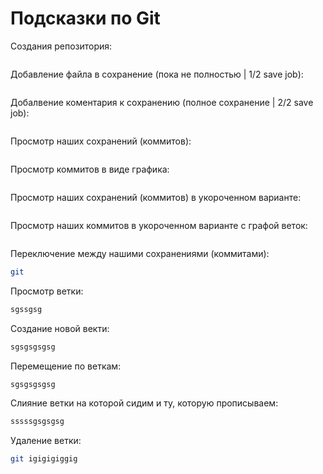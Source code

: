 # Подсказки по Git

Создания репозитория:
```sh

```
Добавление файла в сохранение (пока не полностью | 1/2 save job):
```sh

```
Добалвение коментария к сохранению (полное сохранение | 2/2 save job):
```sh

```
Просмотр наших сохранений (коммитов):
```sh

```
Просмотр коммитов в виде графика:
``` sh

```

Просмотр наших сохранений (коммитов) в укороченном варианте:
```sh

```
Просмотр наших коммитов в укороченном варианте с графой веток:
```sh

```

Переключение между нашими сохранениями (коммитами):
```sh
git
```
Просмотр ветки:
```sh
sgssgsg
```

Создание новой векти:
```sh
sgsgsgsgsg
```
Перемещение по веткам:
```sh
sgsgsgsgsg
```

Слияние ветки на которой сидим и ту, которую прописываем:
```sh
sssssgsgsgsg
```
Удаление ветки:
```sh
git igigigiggig
``` 

